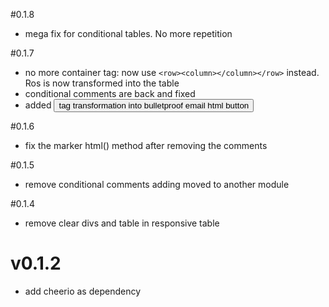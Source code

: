 #0.1.8
- mega fix for conditional tables. No more repetition

#0.1.7
- no more container tag: now use `<row><column></column></row>` instead. Ros is now transformed into the table 
- conditional comments are back and fixed
- added <button> tag transformation into bulletproof email html button

#0.1.6
- fix the marker html() method after removing the comments

#0.1.5
- remove conditional comments adding moved to another module

#0.1.4
- remove clear divs and table in responsive table

# v0.1.2
- add cheerio as dependency
